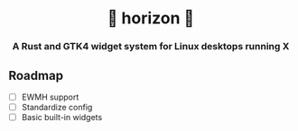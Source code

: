 <div align="center">

# 🌅 horizon 🌅

### A Rust and GTK4 widget system for Linux desktops running X

</div>

## Roadmap

- [ ] EWMH support
- [ ] Standardize config
- [ ] Basic built-in widgets
